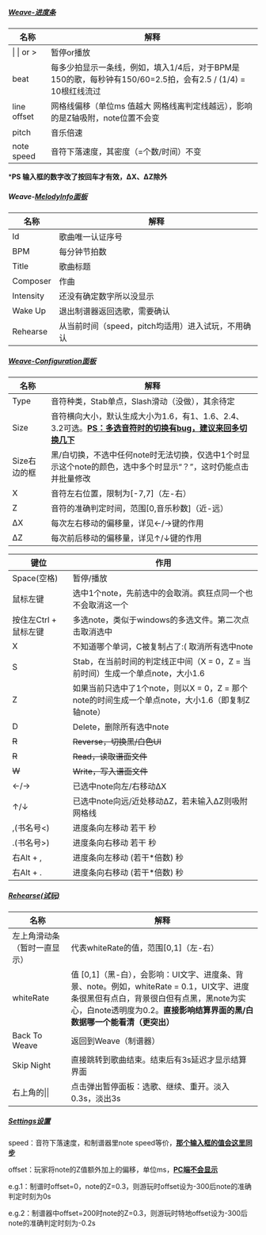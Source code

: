 ##### **<u>Weave-进度条</u>**

| 名称        | 解释                                                         |
| ----------- | ------------------------------------------------------------ |
| \| \| or >  | 暂停or播放                                                   |
| beat        | 每多少拍显示一条线，例如，填入1/4后，对于BPM是150的歌，每秒钟有150/60=2.5拍，会有2.5 / (1/4)  = 10根红线流过 |
| line offset | 网格线偏移（单位ms 值越大 网格线离判定线越远），影响的是Z轴吸附，note位置不会变 |
| pitch       | 音乐倍速                                                     |
| note speed  | 音符下落速度，其密度（=个数/时间）不变                       |

***PS 输入框的数字改了按回车才有效，ΔX、ΔZ除外**

##### Weave-<u>MelodyInfo面板</u>

| 名称      | 解释                                               |
| --------- | -------------------------------------------------- |
| Id        | 歌曲唯一认证序号                                   |
| BPM       | 每分钟节拍数                                       |
| Title     | 歌曲标题                                           |
| Composer  | 作曲                                               |
| Intensity | 还没有确定数字所以没显示                           |
| Wake Up   | 退出制谱器返回选歌，需要确认                       |
| Rehearse  | 从当前时间（speed，pitch均适用）进入试玩，不用确认 |

##### <u>Weave-Configuration面板</u>

| 名称         | 解释                                                         |
| ------------ | ------------------------------------------------------------ |
| Type         | 音符种类，Stab单点，Slash滑动（没做），其余待定              |
| Size         | 音符横向大小，默认生成大小为1.6，有1、1.6、2.4、3.2可选。<u>**PS：多选音符时的切换有bug，建议来回多切换几下**</u> |
| Size右边的框 | 黑/白切换，不选中任何note时无法切换，仅选中1个时显示这个note的颜色，选中多个时显示“？”，这时仍能点击并批量修改 |
| X            | 音符左右位置，限制为[-7,7]（左-右）                          |
| Z            | 音符的准确判定时间，范围[0,音乐秒数]（近-远）                |
| ΔX           | 每次左右移动的偏移量，详见←/→键的作用                        |
| ΔZ           | 每次前后移动的偏移量，详见↑/↓键的作用                        |

| 键位                  | 作用                                                         |
| --------------------- | ------------------------------------------------------------ |
| Space(空格)           | 暂停/播放                                                    |
| 鼠标左键              | 选中1个note，先前选中的会取消。疯狂点同一个也不会取消这一个  |
| 按住左Ctrl + 鼠标左键 | 多选note，类似于windows的多选文件。第二次点击取消选中        |
| X                     | 不知道哪个单词，C被复制占了:(   取消所有选中note             |
| S                     | Stab，在当前时间的判定线正中间（X = 0，Z = 当前时间）生成一个单点note，大小1.6 |
| Z                     | 如果当前只选中了1个note，则以X = 0，Z = 那个note的时间生成一个单点note，大小1.6（即复制Z轴note） |
| D                     | Delete，删除所有选中note                                     |
| ~~R~~                 | ~~Reverse，切换黑/白色UI~~                                   |
| ~~R~~                 | ~~Read，读取谱面文件~~                                       |
| ~~W~~                 | ~~Write，写入谱面文件~~                                      |
| ←/→                   | 已选中note向左/右移动ΔX                                      |
| ↑/↓                   | 已选中note向远/近处移动ΔZ，若未输入ΔZ则吸附网格线            |
| ,(书名号<)            | 进度条向左移动 若干 秒                                       |
| .(书名号>)            | 进度条向右移动 若干 秒                                       |
| 右Alt + ,             | 进度条向左移动 (若干*倍数) 秒                                |
| 右Alt + .             | 进度条向右移动 (若干*倍数) 秒                                |

##### <u>Rehearse(试玩)</u>

| 名称                         | 解释                                                         |
| ---------------------------- | ------------------------------------------------------------ |
| 左上角滑动条（暂时一直显示） | 代表whiteRate的值，范围[0,1]（左-右）                        |
| whiteRate                    | 值 [0,1]（黑-白），会影响：UI文字、进度条、背景、note。例如，whiteRate = 0.1，UI文字、进度条很黑但有点白，背景很白但有点黑，黑note为实心，白note透明度为0.2。**直接影响结算界面的黑/白数据哪一个能看清（更突出）** |
| Back To Weave                | 返回到Weave（制谱器）                                        |
| Skip Night                   | 直接跳转到歌曲结束。结束后有3s延迟才显示结算界面             |
| 右上角的\|\|                 | 点击弹出暂停面板：选歌、继续、重开。淡入0.3s，淡出3s         |

##### <u>Settings设置</u>

speed：音符下落速度，和制谱器里note speed等价，**<u>那个输入框的值会这里同步</u>**

offset：玩家将note的Z值额外加上的偏移，单位ms，**<u>PC端不会显示</u>**

​	e.g.1：制谱时offset=0，note的Z=0.3，则游玩时offset设为-300后note的准确判定时刻为0s

​	e.g.2：制谱器中offset=200时note的Z=0.3，则游玩时特地offset设为-300后note的准确判定时刻为-0.2s

